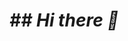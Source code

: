<html>
  
<head>
  <link rel="stylesheet" type="text/css" href="/style.css" />
</head>

<body>
  <link rel="icon" href="/favicon.ico">
<h1>
  <em>## Hi there 👋</em>
</h1>

</body>
</html>
<!--
**CyberNomad-Argyse/CyberNomad-Argyse** is a ✨ _special_ ✨ repository because its `README.md` (this file) appears on your GitHub profile.

Here are some ideas to get you started:

- 🔭 I’m currently working on ...
- 🌱 I’m currently learning ...
- 👯 I’m looking to collaborate on ...
- 🤔 I’m looking for help with ...
- 💬 Ask me about ...
- 📫 How to reach me: ...
- 😄 Pronouns: ...
- ⚡ Fun fact: ...
-->
